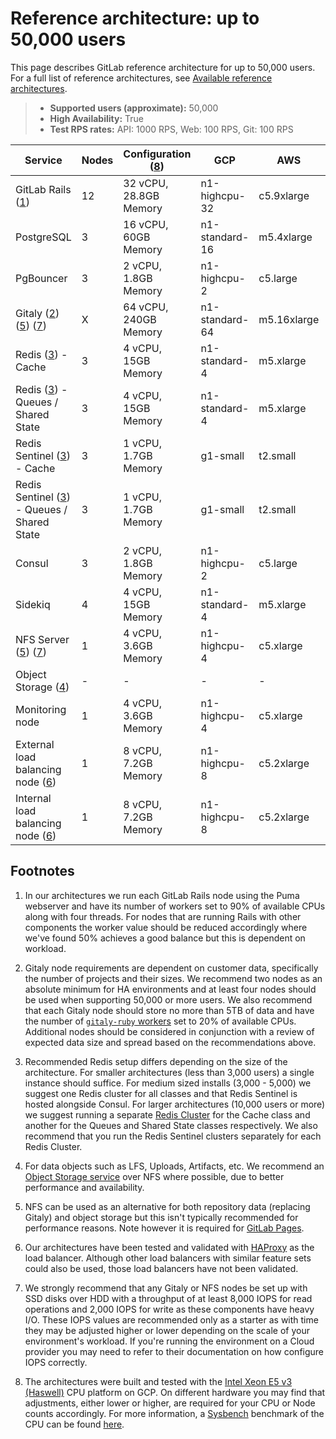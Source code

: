 # Reference architecture: up to 50,000 users

This page describes GitLab reference architecture for up to 50,000 users.
For a full list of reference architectures, see
[Available reference architectures](index.md#available-reference-architectures).

> - **Supported users (approximate):** 50,000
> - **High Availability:** True
> - **Test RPS rates:** API: 1000 RPS, Web: 100 RPS, Git: 100 RPS

| Service                                                      | Nodes | Configuration ([8](#footnotes)) | GCP            | AWS                   | Azure          |
|--------------------------------------------------------------|-------|---------------------------------|----------------|-----------------------|----------------|
| GitLab Rails ([1](#footnotes))                               | 12    | 32 vCPU, 28.8GB Memory          | n1-highcpu-32  | c5.9xlarge            | F32s v2        |
| PostgreSQL                                                   | 3     | 16 vCPU, 60GB Memory            | n1-standard-16 | m5.4xlarge            | D16s v3        |
| PgBouncer                                                    | 3     | 2 vCPU, 1.8GB Memory            | n1-highcpu-2   | c5.large              | F2s v2         |
| Gitaly ([2](#footnotes)) ([5](#footnotes)) ([7](#footnotes)) | X     | 64 vCPU, 240GB Memory           | n1-standard-64 | m5.16xlarge           | D64s v3        |
| Redis ([3](#footnotes)) - Cache                              | 3     | 4 vCPU, 15GB Memory             | n1-standard-4  | m5.xlarge             | D4s v3         |
| Redis ([3](#footnotes)) - Queues / Shared State              | 3     | 4 vCPU, 15GB Memory             | n1-standard-4  | m5.xlarge             | D4s v3         |
| Redis Sentinel ([3](#footnotes)) - Cache                     | 3     | 1 vCPU, 1.7GB Memory            | g1-small       | t2.small              | B1MS           |
| Redis Sentinel ([3](#footnotes)) - Queues / Shared State     | 3     | 1 vCPU, 1.7GB Memory            | g1-small       | t2.small              | B1MS           |
| Consul                                                       | 3     | 2 vCPU, 1.8GB Memory            | n1-highcpu-2   | c5.large              | F2s v2         |
| Sidekiq                                                      | 4     | 4 vCPU, 15GB Memory             | n1-standard-4  | m5.xlarge             | D4s v3         |
| NFS Server ([5](#footnotes)) ([7](#footnotes))               | 1     | 4 vCPU, 3.6GB Memory            | n1-highcpu-4   | c5.xlarge             | F4s v2         |
| Object Storage ([4](#footnotes))                             | -     | -                               | -              | -                     | -              |
| Monitoring node                                              | 1     | 4 vCPU, 3.6GB Memory            | n1-highcpu-4   | c5.xlarge             | F4s v2         |
| External load balancing node ([6](#footnotes))               | 1     | 8 vCPU, 7.2GB Memory            | n1-highcpu-8   | c5.2xlarge            | F8s v2         |
| Internal load balancing node ([6](#footnotes))               | 1     | 8 vCPU, 7.2GB Memory            | n1-highcpu-8   | c5.2xlarge            | F8s v2         |

## Footnotes

1. In our architectures we run each GitLab Rails node using the Puma webserver
   and have its number of workers set to 90% of available CPUs along with four threads. For
   nodes that are running Rails with other components the worker value should be reduced
   accordingly where we've found 50% achieves a good balance but this is dependent
   on workload.

1. Gitaly node requirements are dependent on customer data, specifically the number of
   projects and their sizes. We recommend two nodes as an absolute minimum for HA environments
   and at least four nodes should be used when supporting 50,000 or more users.
   We also recommend that each Gitaly node should store no more than 5TB of data
   and have the number of [`gitaly-ruby` workers](../gitaly/index.md#gitaly-ruby)
   set to 20% of available CPUs. Additional nodes should be considered in conjunction
   with a review of expected data size and spread based on the recommendations above.

1. Recommended Redis setup differs depending on the size of the architecture.
   For smaller architectures (less than 3,000 users) a single instance should suffice.
   For medium sized installs (3,000 - 5,000) we suggest one Redis cluster for all
   classes and that Redis Sentinel is hosted alongside Consul.
   For larger architectures (10,000 users or more) we suggest running a separate
   [Redis Cluster](../high_availability/redis.md#running-multiple-redis-clusters) for the Cache class
   and another for the Queues and Shared State classes respectively. We also recommend
   that you run the Redis Sentinel clusters separately for each Redis Cluster.

1. For data objects such as LFS, Uploads, Artifacts, etc. We recommend an [Object Storage service](../object_storage.md)
   over NFS where possible, due to better performance and availability.

1. NFS can be used as an alternative for both repository data (replacing Gitaly) and
   object storage but this isn't typically recommended for performance reasons. Note however it is required for
   [GitLab Pages](https://gitlab.com/gitlab-org/gitlab-pages/-/issues/196).

1. Our architectures have been tested and validated with [HAProxy](https://www.haproxy.org/)
   as the load balancer. Although other load balancers with similar feature sets
   could also be used, those load balancers have not been validated.

1. We strongly recommend that any Gitaly or NFS nodes be set up with SSD disks over
   HDD with a throughput of at least 8,000 IOPS for read operations and 2,000 IOPS for write
   as these components have heavy I/O. These IOPS values are recommended only as a starter
   as with time they may be adjusted higher or lower depending on the scale of your
   environment's workload. If you're running the environment on a Cloud provider
   you may need to refer to their documentation on how configure IOPS correctly.

1. The architectures were built and tested with the [Intel Xeon E5 v3 (Haswell)](https://cloud.google.com/compute/docs/cpu-platforms)
   CPU platform on GCP. On different hardware you may find that adjustments, either lower
   or higher, are required for your CPU or Node counts accordingly. For more information, a
   [Sysbench](https://github.com/akopytov/sysbench) benchmark of the CPU can be found
   [here](https://gitlab.com/gitlab-org/quality/performance/-/wikis/Reference-Architectures/GCP-CPU-Benchmarks).
